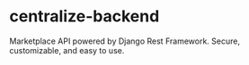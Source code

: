 # centralize-backend
Marketplace API powered by Django Rest Framework. Secure, customizable, and easy to use.
